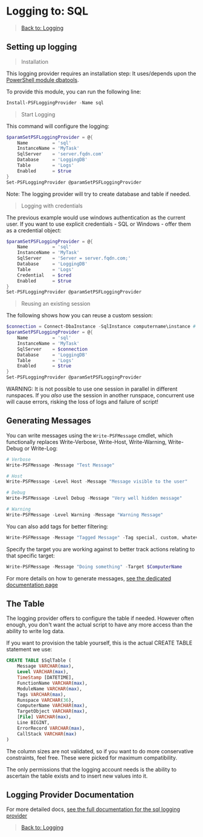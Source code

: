 ﻿# Logging to: SQL

> [Back to: Logging](../../logging.html)

## Setting up logging

> Installation

This logging provider requires an installation step:
It uses/depends upon the [PowerShell module dbatools](https://dbatools.io).

To provide this module, you can run the following line:

```powershell
Install-PSFLoggingProvider -Name sql
```

> Start Logging

This command will configure the logging:

```powershell
$paramSetPSFLoggingProvider = @{
    Name         = 'sql'
    InstanceName = 'MyTask'
    SqlServer    = 'server.fqdn.com'
    Database     = 'LoggingDB'
    Table        = 'Logs'
    Enabled      = $true
}
Set-PSFLoggingProvider @paramSetPSFLoggingProvider
```

Note: The logging provider will try to create database and table if needed.

> Logging with credentials

The previous example would use windows authentication as the current user.
If you want to use explicit credentials - SQL or Windows - offer them as a credential object:

```powershell
$paramSetPSFLoggingProvider = @{
    Name         = 'sql'
    InstanceName = 'MyTask'
    SqlServer    = 'Server = server.fqdn.com;'
    Database     = 'LoggingDB'
    Table        = 'Logs'
    Credential   = $cred
    Enabled      = $true
}
Set-PSFLoggingProvider @paramSetPSFLoggingProvider
```

> Reusing an existing session

The following shows how you can reuse a custom session:

```powershell
$connection = Connect-DbaInstance -SqlInstance computername\instance # Add whatever other authentication and options
$paramSetPSFLoggingProvider = @{
    Name         = 'sql'
    InstanceName = 'MyTask'
    SqlServer    = $connection
    Database     = 'LoggingDB'
    Table        = 'Logs'
    Enabled      = $true
}
Set-PSFLoggingProvider @paramSetPSFLoggingProvider
```

WARNING: It is not possible to use one session in parallel in different runspaces.
If you _also_ use the session in another runspace, concurrent use will cause errors, risking the loss of logs and failure of script!

## Generating Messages

You can write messages using the `Write-PSFMessage` cmdlet, which functionally replaces Write-Verbose, Write-Host, Write-Warning, Write-Debug or Write-Log:

```powershell
# Verbose
Write-PSFMessage -Message "Test Message"

# Host
Write-PSFMessage -Level Host -Message "Message visible to the user"

# Debug
Write-PSFMessage -Level Debug -Message "Very well hidden message"

# Warning
Write-PSFMessage -Level Warning -Message "Warning Message"
```

You can also add tags for better filtering:

```powershell
Write-PSFMessage -Message "Tagged Message" -Tag special, custom, whatever
```

Specify the target you are working against to better track actions relating to that specific target:

```powershell
Write-PSFMessage -Message "Doing something" -Target $ComputerName
```

For more details on how to generate messages, [see the dedicated documentation page](../basics/writing-messages.html)

## The Table

The logging provider offers to configure the table if needed.
However often enough, you don't want the actual script to have any more access than the ability to write log data.

If you want to provision the table yourself, this is the actual CREATE TABLE statement we use:

```SQL
CREATE TABLE $SqlTable (
    Message VARCHAR(max),
    Level VARCHAR(max),
    TimeStamp [DATETIME],
    FunctionName VARCHAR(max),
    ModuleName VARCHAR(max),
    Tags VARCHAR(max),
    Runspace VARCHAR(36),
    ComputerName VARCHAR(max),
    TargetObject VARCHAR(max),
    [File] VARCHAR(max),
    Line BIGINT,
    ErrorRecord VARCHAR(max),
    CallStack VARCHAR(max)
)
```

The column sizes are not validated, so if you want to do more conservative constraints, feel free.
These were picked for maximum compatibility.

The only permissions that the logging account needs is the ability to ascertain the table exists and to insert new values into it.

## Logging Provider Documentation

For more detailed docs, [see the full documentation for the sql logging provider](../providers/sql.html)

> [Back to: Logging](../../logging.html)
